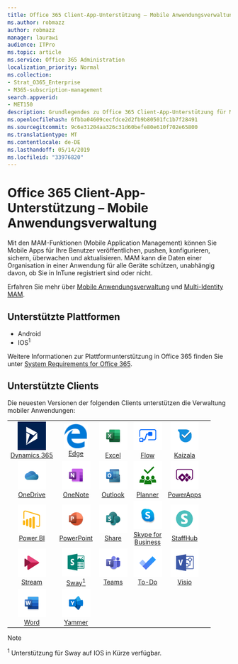 ```yaml
---
title: Office 365 Client-App-Unterstützung – Mobile Anwendungsverwaltung
ms.author: robmazz
author: robmazz
manager: laurawi
audience: ITPro
ms.topic: article
ms.service: Office 365 Administration
localization_priority: Normal
ms.collection:
- Strat_O365_Enterprise
- M365-subscription-management
search.appverid:
- MET150
description: Grundlegendes zu Office 365 Client-App-Unterstützung für Mobile Anwendungsverwaltung
ms.openlocfilehash: 6fbba04609cecfdce2d2fb9b80501fc1b7f28491
ms.sourcegitcommit: 9c6e31204aa326c31d60befe80e610f702e65800
ms.translationtype: MT
ms.contentlocale: de-DE
ms.lasthandoff: 05/14/2019
ms.locfileid: "33976820"
---
```

# <a name="office-365-client-app-support--mobile-application-management"></a>Office 365 Client-App-Unterstützung – Mobile Anwendungsverwaltung

Mit den MAM-Funktionen (Mobile Application Management) können Sie Mobile Apps für Ihre Benutzer veröffentlichen, pushen, konfigurieren, sichern, überwachen und aktualisieren. MAM kann die Daten einer Organisation in einer Anwendung für alle Geräte schützen, unabhängig davon, ob Sie in InTune registriert sind oder nicht.

Erfahren Sie mehr über [Mobile Anwendungsverwaltung](https://docs.microsoft.com/intune/mam-faq) und [Multi-Identity MAM](https://docs.microsoft.com/intune/app-protection-policy).

## <a name="supported-platforms"></a>Unterstützte Plattformen

 - Android
 - IOS<sup>1</sup>

Weitere Informationen zur Plattformunterstützung in Office 365 finden Sie unter [System Requirements for Office 365](https://products.office.com/office-system-requirements).

## <a name="supported-clients"></a>Unterstützte Clients

Die neuesten Versionen der folgenden Clients unterstützen die Verwaltung mobiler Anwendungen:

| | | | | | |
|:---:|:---:|:---:|:---:|:---:|:---:|
| ![Dynamics 365-Symbol](media/o365-dynamics365-64x64.png) <br> [Dynamics 365](https://dynamics.microsoft.com) | ![Edge-Symbol](media/o365-edge-64x64.png) <br> [Edge](https://www.microsoft.com/windows/microsoft-edge) | ![Excel-Symbol](media/o365-excel-64x64.png) <br> [Excel](https://products.office.com/excel) | ![Fluss Symbol](media/o365-flow-64x64.png) <br> [Flow](https://flow.microsoft.com) | ![Kaizala-Symbol](media/o365-kaizala-64x64.png) <br> [Kaizala](https://products.office.com/en/business/microsoft-kaizala) 
| ![OneDrive für Unternehmen Symbol](media/o365-OneDrive-64x64.png) <br> [OneDrive](https://products.office.com/onedrive-for-business/online-cloud-storage) | ![OneNote-Symbol](media/o365-OneNote-64x64.png) <br> [OneNote](https://products.office.com/onenote) | ![Outlook-Symbol](media/o365-outlook-64x64.png) <br> [Outlook](https://products.office.com/outlook) | ![Symbol für Planer](media/o365-planner-64x64.png) <br> [Planner](https://products.office.com/business/task-management-software) | ![PowerApps-Symbol](media/o365-powerapps-64x64.png) <br> [PowerApps](https://powerapps.microsoft.com) 
| ![PowerBI-Symbol](media/o365-powerbi-64x64.png) <br> [Power BI](https://powerbi.microsoft.com) | ![PowerPoint-Symbol](media/o365-powerpoint-64x64.png) <br> [PowerPoint](https://products.office.com/powerpoint) | ![SharePoint-Symbol](media/o365-sharepoint-64x64.png) <br> [Share](https://products.office.com/sharepoint) | ![Skype for Business Symbol](media/o365-skypeforbusiness-64x64.png) <br> [Skype for <br> Business](https://www.skype.com/business/) | ![StaffHub-Symbol](media/o365-staffhub-64x64.png) <br> [StaffHub](https://products.office.com/microsoft-staffhub/staff-scheduling-software) 
| ![Datenstrom Symbol](media/o365-stream-64x64.png) <br> [Stream](https://stream.microsoft.com) | ![Sway-Symbol](media/o365-sway-64x64.png) <br> [Sway<sup>1</sup>](https://sway.com) | ![Teams-Symbol](media/o365-teams-64x64.png) <br> [Teams](https://products.office.com/microsoft-teams/group-chat-software) | ![Aufgaben Symbol](media/o365-todo-64x64.png) <br> [To-Do](https://todo.microsoft.com) | ![Visio-Symbol](media/o365-visio-64x64.png) <br> [Visio](https://products.office.com/visio/flowchart-software) 
| ![Word-Symbol](media/o365-word-64x64.png) <br> [Word](https://products.office.com/word) | ![Jammer Symbol](media/o365-yammer-64x64.png) <br> [Yammer](https://products.office.com/yammer/yammer-overview)

> [!NOTE]
> <sup>1</sup> Unterstützung für Sway auf IOS in Kürze verfügbar.